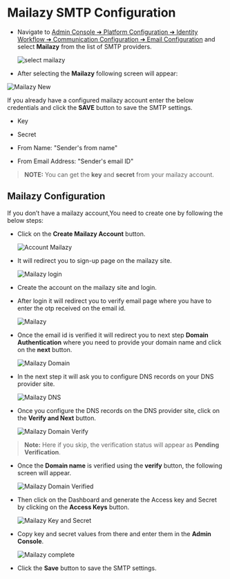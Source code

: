 
# Mailazy SMTP Configuration

-   Navigate to [Admin Console ➔ Platform Configuration ➔ Identity Workflow ➔ Communication Configuration ➔ Email Configuration](https://adminconsole.loginradius.com/platform-configuration/identity-workflow/communication-configuration/email-configuration) and select **Mailazy** from the list of SMTP providers.

    ![select mailazy](https://apidocs.lrcontent.com/images/1_1487362622ed802ed58.72268258.png "provider list ")

  
-   After selecting the **Mailazy** following screen will appear: 


  ![Mailazy New](https://apidocs.lrcontent.com/images/mailazy-new_2387762695a279fe307.98978227.png "Mailazy New")

  

If you already have a configured mailazy account enter the below credentials and click the **SAVE** button to save the SMTP settings.
  
-   Key
    
-   Secret
    
-   From Name: "Sender's from name"
    
-   From Email Address: "Sender's email ID"
    

>**NOTE:** You can get the **key** and **secret** from your mailazy account.

  

## Mailazy Configuration

If you don’t have a mailazy account,You need to create one by following the below steps:

- Click on the **Create Mailazy Account** button.

    ![Account Mailazy](https://apidocs.lrcontent.com/images/updated-Mailzy_18209626959d37a17f1.98639918.png "Account Mailazy")

- It will redirect you to sign-up page on the mailazy site.

    ![Mailazy login](https://apidocs.lrcontent.com/images/Login-Signup-Mailazy_87746269233ea18b84.01970084.png "Mailazy login")


- Create the account on the mailazy site and login.

- After login it will redirect you to verify email page where you have to enter the otp received on the email id.

    ![Mailazy](https://apidocs.lrcontent.com/images/Onboarding-Mailazy_693862692389b6f410.07204267.png "Mailazy")


- Once the email id is verified it will redirect you to next step **Domain Authentication** where you need to provide your domain name and click on the **next** button.

    ![Mailazy Domain](https://apidocs.lrcontent.com/images/Onboarding-Mailazy-2_13879626923e3c35116.71643235.png "Mailazy Domain")

- In the next step it will ask you to configure DNS records on your DNS provider site.

    ![Mailazy DNS](https://apidocs.lrcontent.com/images/Onboarding-Mailazy-3_13466269247f54b4c2.70365711.png "Mailazy DNS")

- Once you configure the DNS records on the DNS provider site, click on the **Verify and Next** button. 

    ![Mailazy Domain Verify](https://apidocs.lrcontent.com/images/Onboarding-Mailazy-4_25456626924be591121.43770173.png "Mailazy Domain Verify")


> **Note:** Here if you skip, the verification status will appear as **Pending Verification**.


- Once the **Domain name** is verified using the **verify** button, the following screen will appear.

    ![Mailazy Domain Verified](https://apidocs.lrcontent.com/images/Onboarding-Mailazy-5_86166269252ae9e750.66182424.png "Mailazy Domain Verified")

- Then click on the Dashboard and generate the Access key and Secret by clicking on the **Access Keys** button.

    ![Mailazy Key and Secret](https://apidocs.lrcontent.com/images/Dashboard-Mailazy_278156269257c1f13a0.34460368.png "Mailazy Key and Secret")

- Copy key and secret values from there and enter them in the **Admin Console**.

    ![Mailazy complete](https://apidocs.lrcontent.com/images/final-mailazy_2791626925bd5cc821.19484798.png "Mailazy complete")

- Click the **Save** button to save the SMTP settings.